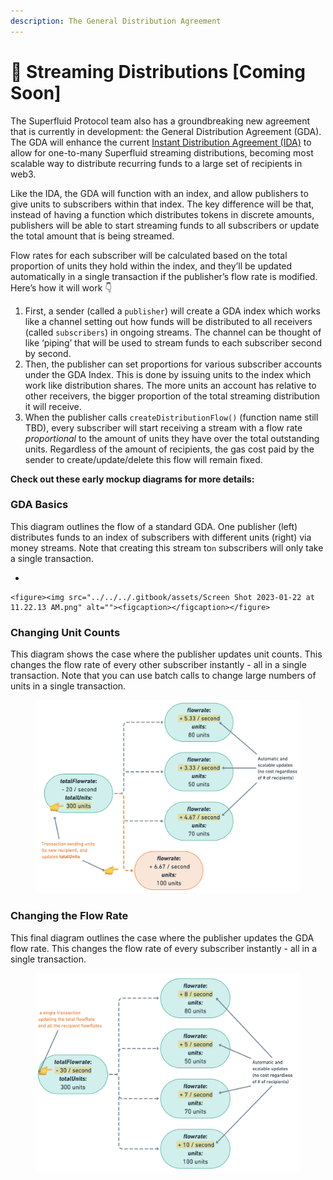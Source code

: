```yaml
---
description: The General Distribution Agreement
---
```


# 🌊 Streaming Distributions \[Coming Soon]

The Superfluid Protocol team also has a groundbreaking new agreement that is currently in development: the General Distribution Agreement (GDA). The GDA will enhance the current [Instant Distribution Agreement (IDA)](instant-distribution-agreement-ida.md) to allow for one-to-many Superfluid streaming distributions, becoming most scalable way to distribute recurring funds to a large set of recipients in web3.

Like the IDA, the GDA will function with an index, and allow publishers to give units to subscribers within that index. The key difference will be that, instead of having a function which distributes tokens in discrete amounts, publishers will be able to start streaming funds to all subscribers or update the total amount that is being streamed.

Flow rates for each subscriber will be calculated based on the total proportion of units they hold within the index, and they’ll be updated automatically in a single transaction if the publisher’s flow rate is modified. Here’s how it will work 👇

1. First, a sender (called a `publisher`) will create a GDA index which works like a channel setting out how funds will be distributed to all receivers (called `subscribers`) in ongoing streams. The channel can be thought of like ‘piping’ that will be used to stream funds to each subscriber second by second.
2. Then, the publisher can set proportions for various subscriber accounts under the GDA Index. This is done by issuing units to the index which work like distribution shares. The more units an account has relative to other receivers, the bigger proportion of the total streaming distribution it will receive.
3. When the publisher calls `createDistributionFlow()` (function name still TBD), every subscriber will start receiving a stream with a flow rate _proportional_ to the amount of units they have over the total outstanding units. Regardless of the amount of recipients, the gas cost paid by the sender to create/update/delete this flow will remain fixed.

**Check out these early mockup diagrams for more details:**

### GDA Basics

This diagram outlines the flow of a standard GDA. One publisher (left) distributes funds to an index of subscribers with different units (right) via money streams. Note that creating this stream to`n` subscribers will only take a single transaction.

*

    <figure><img src="../../../.gitbook/assets/Screen Shot 2023-01-22 at 11.22.13 AM.png" alt=""><figcaption></figcaption></figure>

### Changing Unit Counts

This diagram shows the case where the publisher updates unit counts. This changes the flow rate of every other subscriber instantly - all in a single transaction. Note that you can use batch calls to change large numbers of units in a single transaction.

<figure><img src="../../../.gitbook/assets/Screen Shot 2023-01-22 at 11.25.33 AM.png" alt=""><figcaption></figcaption></figure>

### Changing the Flow Rate

This final diagram outlines the case where the publisher updates the GDA flow rate. This changes the flow rate of every subscriber instantly - all in a single transaction.

<figure><img src="../../../.gitbook/assets/Screen Shot 2023-01-22 at 11.26.18 AM.png" alt=""><figcaption></figcaption></figure>
